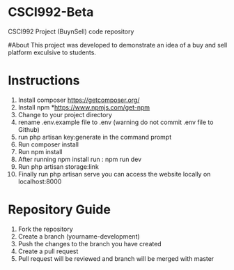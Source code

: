 # CSCI992-Beta
CSCI992 Project (BuynSell) code repository 

#About
This project was developed to demonstrate an idea of a buy and sell platform exculsive to students.

# Instructions 
1. Install composer 
    https://getcomposer.org/
2. Install npm
    *https://www.npmjs.com/get-npm
3. Change to your project directory 
4. rename .env.example file to .env (warning do not commit .env file to Github)
5. run php artisan key:generate in the command prompt
6. Run composer install 
7. Run npm install 
8. After running npm install 
    run : npm run dev
9. Run php artisan storage:link
9. Finally run php artisan serve 
you can access the website locally on localhost:8000

# Repository Guide
1. Fork the repository
2. Create a branch (yourname-development)
3. Push the changes to the branch you have created
4. Create a pull request
5. Pull request will be reviewed and branch will be merged with master


